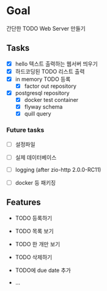 # Goal
간단한 TODO Web Server 만들기

## Tasks
- [x] hello 텍스트 출력하는 웹서버 띄우기
- [x] 하드코딩된 TODO 리스트 출력
- [x] in memory TODO 등록
    - [x] factor out repository
- [x] postgresql repository
  - [x] docker test container
  - [x] flyway schema 
  - [x] quill query

### Future tasks
- [ ] 설정파일
- [ ] 실제 데이터베이스
- [ ] logging (after zio-http 2.0.0-RC11)
 
- [ ] docker 등 패키징
 

## Features
- TODO 등록하기
- TODO 목록 보기
- TODO 한 개만 보기
- TODO 삭제하기

- TODO에 due date 추가
- ...